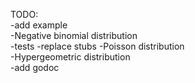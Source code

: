 TODO:  
-add example  
-Negative binomial distribution  
    -tests
    -replace stubs
-Poisson distribution  
-Hypergeometric distribution  
-add godoc
